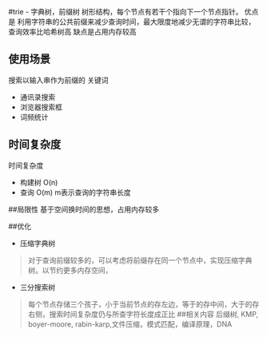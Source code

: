 #trie - 字典树，前缀树
树形结构，每个节点有若干个指向下一个节点指针。
优点是 利用字符串的公共前缀来减少查询时间，最大限度地减少无谓的字符串比较，查询效率比哈希树高
缺点是占用内存较高
## 使用场景
搜索以输入串作为前缀的 关键词
- 通讯录搜索
- 浏览器搜索框  
- 词频统计

## 时间复杂度
时间复杂度
- 构建树  O(n)
- 查询 O(m)  m表示查询的字符串长度

##局限性
基于空间换时间的思想，占用内存较多

##优化
- 压缩字典树
> 对于查询前缀较多的，可以考虑将前缀存在同一个节点中，实现压缩字典树。以节约更多内存空间，
- 三分搜索树
> 每个节点存储三个孩子，小于当前节点的存左边，等于的存中间，大于的存右侧，搜索时间复杂度仍与所查字符长度成正比
##相关内容
>  后缀树, KMP, boyer-moore, rabin-karp,文件压缩，模式匹配，编译原理，DNA

